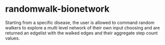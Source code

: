 # randomwalk-bionetwork
Starting from a specific disease, the user is allowed to command random walkers to explore a multi level network of their own input choosing and are returned an edgelist with the walked edges and their aggregate step count values.
